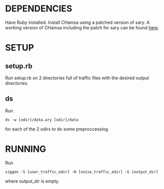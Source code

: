 DEPENDENCIES
============
Have Ruby installed.
Install CHamsa using a patched version of sary.
A working version of CHamsa including the patch for sary can be found [here](https://github.com/maxsnew/CHamsa).

SETUP
=====

setup.rb
--------
Run setup.rb on 2 directories full of traffic files with the desired output directories.

ds
--
Run

`ds -w [odir]/data.ary [odir]/data`

for each of the 2 odirs to do some preproccessing.

RUNNING
=======
Run

`siggen -S [user_traffic_odir] -N [noise_traffic_odir] -G [output_dir]`

where output_dir is empty.
